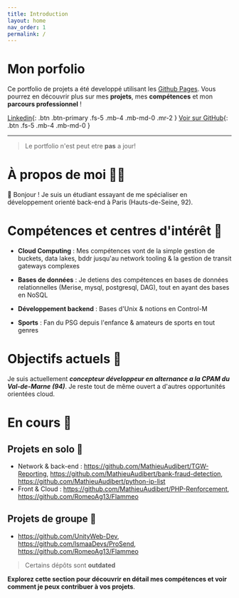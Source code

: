 ```yaml
---
title: Introduction
layout: home
nav_order: 1
permalink: /
---
```


# Mon porfolio

Ce portfolio de projets a été developpé utilisant les [Github Pages](https://pages.github.com/). 
Vous pourrez en découvrir plus sur mes **projets**, mes **compétences** et mon **parcours professionnel** !

[Linkedin](https://www.linkedin.com/in/mathieu-audibert-2b4763252/){: .btn .btn-primary .fs-5 .mb-4 .mb-md-0 .mr-2 }
[Voir sur GitHub](https://github.com/MathieuAudibert){: .btn .fs-5 .mb-4 .mb-md-0 }

---
> Le portfolio n'est peut etre **pas** a jour!

# À propos de moi 🙋‍♂️
👋 Bonjour ! Je suis un étudiant essayant de me spécialiser en développement orienté back-end à Paris (Hauts-de-Seine, 92).

# Compétences et centres d'intérêt 💭
- **Cloud Computing** : Mes compétences vont de la simple gestion de buckets, data lakes, bddr jusqu'au network tooling & la gestion de transit gateways complexes

- **Bases de données** : Je detiens des compétences en bases de données relationnelles (Merise, mysql, postgresql, DAG), tout en ayant des bases en NoSQL

- **Développement backend** : Bases d'Unix & notions en Control-M

- **Sports** : Fan du PSG depuis l'enfance & amateurs de sports en tout genres

# Objectifs actuels 🎯
Je suis actuellement ***concepteur développeur en alternance a la CPAM du Val-de-Marne (94)***. Je reste tout de même ouvert a d'autres opportunités orientées cloud.

# En cours 🧱
## Projets en solo 🧨
- Network & back-end : https://github.com/MathieuAudibert/TGW-Reporting, https://github.com/MathieuAudibert/bank-fraud-detection, https://github.com/MathieuAudibert/python-ip-list
- Front & Cloud : https://github.com/MathieuAudibert/PHP-Renforcement, https://github.com/RomeoAg13/Flammeo

## Projets de groupe 🔌
- https://github.com/UnityWeb-Dev, https://github.com/IsmaaDevs/ProSend, https://github.com/RomeoAg13/Flammeo

> Certains dépôts sont **outdated**

**Explorez cette section pour découvrir en détail mes compétences et voir comment je peux contribuer à vos projets**.

[Just the Docs]: https://just-the-docs.github.io/just-the-docs/
[GitHub Pages]: https://docs.github.com/en/pages
[README]: https://github.com/just-the-docs/just-the-docs-template/blob/main/README.md
[Jekyll]: https://jekyllrb.com
[GitHub Pages / Actions workflow]: https://github.blog/changelog/2022-07-27-github-pages-custom-github-actions-workflows-beta/
[use this template]: https://github.com/just-the-docs/just-the-docs-template/generate
